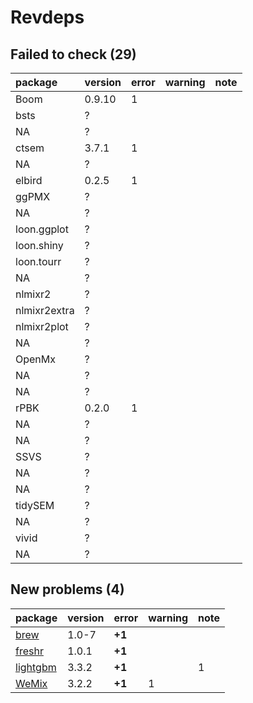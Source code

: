 # Revdeps

## Failed to check (29)

|package      |version |error |warning |note |
|:------------|:-------|:-----|:-------|:----|
|Boom         |0.9.10  |1     |        |     |
|bsts         |?       |      |        |     |
|NA           |?       |      |        |     |
|ctsem        |3.7.1   |1     |        |     |
|NA           |?       |      |        |     |
|elbird       |0.2.5   |1     |        |     |
|ggPMX        |?       |      |        |     |
|NA           |?       |      |        |     |
|loon.ggplot  |?       |      |        |     |
|loon.shiny   |?       |      |        |     |
|loon.tourr   |?       |      |        |     |
|NA           |?       |      |        |     |
|nlmixr2      |?       |      |        |     |
|nlmixr2extra |?       |      |        |     |
|nlmixr2plot  |?       |      |        |     |
|NA           |?       |      |        |     |
|OpenMx       |?       |      |        |     |
|NA           |?       |      |        |     |
|NA           |?       |      |        |     |
|rPBK         |0.2.0   |1     |        |     |
|NA           |?       |      |        |     |
|NA           |?       |      |        |     |
|SSVS         |?       |      |        |     |
|NA           |?       |      |        |     |
|NA           |?       |      |        |     |
|tidySEM      |?       |      |        |     |
|NA           |?       |      |        |     |
|vivid        |?       |      |        |     |
|NA           |?       |      |        |     |

## New problems (4)

|package  |version |error  |warning |note |
|:--------|:-------|:------|:-------|:----|
|[brew](problems.md#brew)|1.0-7   |__+1__ |        |     |
|[freshr](problems.md#freshr)|1.0.1   |__+1__ |        |     |
|[lightgbm](problems.md#lightgbm)|3.3.2   |__+1__ |        |1    |
|[WeMix](problems.md#wemix)|3.2.2   |__+1__ |1       |     |


